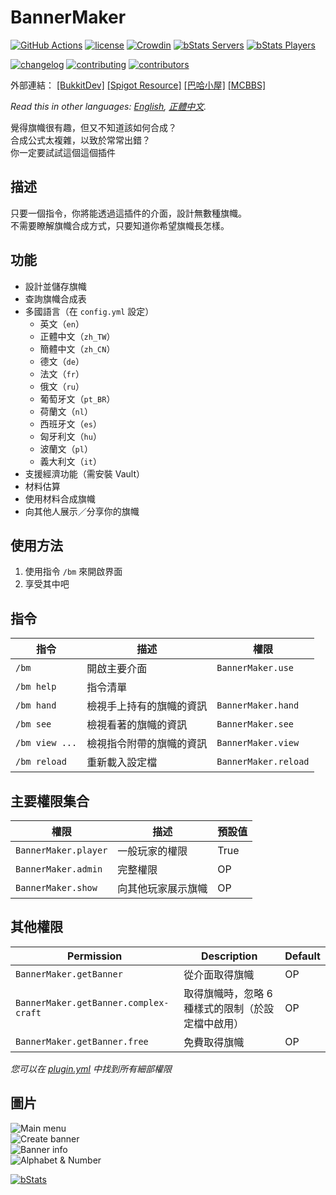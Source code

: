 # BannerMaker

[![GitHub Actions](https://github.com/jyhsu2000/BannerMaker/actions/workflows/maven.yml/badge.svg)](https://github.com/jyhsu2000/BannerMaker/actions/workflows/maven.yml)
[![license](https://img.shields.io/github/license/jyhsu2000/BannerMaker.svg)](https://github.com/jyhsu2000/BannerMaker/blob/master/LICENSE)
[![Crowdin](https://badges.crowdin.net/bannermaker/localized.svg)](https://crowdin.com/project/bannermaker)
[![bStats Servers](https://img.shields.io/bstats/servers/383?label=bStats%20servers)](https://bstats.org/plugin/bukkit/BannerMaker)
[![bStats Players](https://img.shields.io/bstats/players/383?label=bStats%20players)](https://bstats.org/plugin/bukkit/BannerMaker)

[![changelog](https://img.shields.io/badge/changelog-zh--tw-green)](CHANGELOG.zh-tw.md)
[![contributing](https://img.shields.io/badge/contributing-guide-green)](CONTRIBUTING.md)
[![contributors](https://img.shields.io/badge/contributors-5d5d5d)](CONTRIBUTORS.md)

外部連結：
[[BukkitDev]](https://dev.bukkit.org/projects/bannermaker)
[[Spigot Resource]](http://www.spigotmc.org/resources/bannermaker.4380/)
[[巴哈小屋]](http://home.gamer.com.tw/creationDetail.php?sn=2760067)
[[MCBBS]](http://www.mcbbs.net/thread-415289-1-1.html)

*Read this in other languages: [English](README.md), [正體中文](README.zh-tw.md).*

覺得旗幟很有趣，但又不知道該如何合成？  
合成公式太複雜，以致於常常出錯？  
你一定要試試這個這個插件

## 描述

只要一個指令，你將能透過這插件的介面，設計無數種旗幟。  
不需要瞭解旗幟合成方式，只要知道你希望旗幟長怎樣。

## 功能

- 設計並儲存旗幟
- 查詢旗幟合成表
- 多國語言（在 `config.yml` 設定）
    - 英文（`en`）
    - 正體中文（`zh_TW`）
    - 簡體中文（`zh_CN`）
    - 德文（`de`）
    - 法文（`fr`）
    - 俄文（`ru`）
    - 葡萄牙文（`pt_BR`）
    - 荷蘭文（`nl`）
    - 西班牙文（`es`）
    - 匈牙利文（`hu`）
    - 波蘭文（`pl`）
    - 義大利文（`it`）
- 支援經濟功能（需安裝 Vault）
- 材料估算
- 使用材料合成旗幟
- 向其他人展示／分享你的旗幟

## 使用方法

1. 使用指令 `/bm` 來開啟界面
2. 享受其中吧

## 指令

| **指令**         | **描述**       | **權限**               |
|----------------|--------------|----------------------|
| `/bm`          | 開啟主要介面       | `BannerMaker.use`    |
| `/bm help`     | 指令清單         |                      |
| `/bm hand`     | 檢視手上持有的旗幟的資訊 | `BannerMaker.hand`   |
| `/bm see`      | 檢視看著的旗幟的資訊   | `BannerMaker.see`    |
| `/bm view ...` | 檢視指令附帶的旗幟的資訊 | `BannerMaker.view`   |
| `/bm reload`   | 重新載入設定檔      | `BannerMaker.reload` |

## 主要權限集合

| **權限**               | **描述**    | **預設值** |
|----------------------|-----------|---------|
| `BannerMaker.player` | 一般玩家的權限   | True    |
| `BannerMaker.admin`  | 完整權限      | OP      |
| `BannerMaker.show`   | 向其他玩家展示旗幟 | OP      |

## 其他權限

| **Permission**                        | **Description**            | **Default** |
|---------------------------------------|----------------------------|-------------|
| `BannerMaker.getBanner`               | 從介面取得旗幟                    | OP          |
| `BannerMaker.getBanner.complex-craft` | 取得旗幟時，忽略 6 種樣式的限制（於設定檔中啟用） | OP          |
| `BannerMaker.getBanner.free`          | 免費取得旗幟                     | OP          |

*您可以在 [plugin.yml](src/main/resources/plugin.yml) 中找到所有細部權限*

## 圖片

![Main menu](http://i.imgur.com/rMTTfsE.png)  
![Create banner](http://i.imgur.com/HB6Dhm3.png)  
![Banner info](http://i.imgur.com/Xydmcbj.png)  
![Alphabet & Number](http://i.imgur.com/tGHmakp.png)

[![bStats](https://bstats.org/signatures/bukkit/BannerMaker.svg)](https://bstats.org/plugin/bukkit/BannerMaker)
